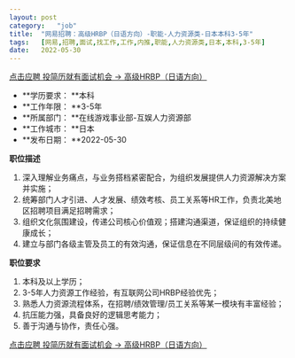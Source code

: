 ```yaml
---
layout:	post
category:	"job"
title:	"网易招聘：高级HRBP（日语方向）-职能-人力资源类-日本本科3-5年"
tags:	[网易,招聘,面试,找工作,工作,内推,职能,人力资源类,日本,本科,3-5年]
date:	2022-05-30
---
```


[点击应聘 投简历就有面试机会 -> 高级HRBP（日语方向）](http://mobile.bole.netease.com/bole/boleDetail?id=40263&employeeId=346f03c3cda5f04c&key=all)



- **学历要求： **本科
- **工作年限： **3-5年
- **所属部门： **在线游戏事业部-互娱人力资源部
- **工作城市： **日本
- **发布日期： **2022-05-30



**职位描述**
1. 深入理解业务痛点，与业务搭档紧密配合，为组织发展提供人力资源解决方案并实施；
2. 统筹部门人才引进、人才发展、绩效考核、员工关系等HR工作，负责北美地区招聘项目满足招聘需求；
3. 组织文化氛围建设，传递公司核心价值观；搭建沟通渠道，保证组织的持续健康成长；
4. 建立与部门各级主管及员工的有效沟通，保证信息在不同层级间的有效传递。




**职位要求**
1. 本科及以上学历；
2. 3-5年人力资源工作经验，有互联网公司HRBP经验优先；
3. 熟悉人力资源流程体系，在招聘/绩效管理/员工关系等某一模块有丰富经验；
4. 抗压能力强，具备良好的逻辑思考能力；
5. 善于沟通与协作，责任心强。



[点击应聘 投简历就有面试机会 -> 高级HRBP（日语方向）](http://mobile.bole.netease.com/bole/boleDetail?id=40263&employeeId=346f03c3cda5f04c&key=all)